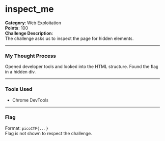 # inspect_me

**Category**: Web Exploitation  
**Points**: 100  
**Challenge Description**:  
The challenge asks us to inspect the page for hidden elements.

---

### My Thought Process

Opened developer tools and looked into the HTML structure. Found the flag in a hidden div.

---

### Tools Used

- Chrome DevTools

---

### Flag

Format: `picoCTF{...}`  
Flag is not shown to respect the challenge.